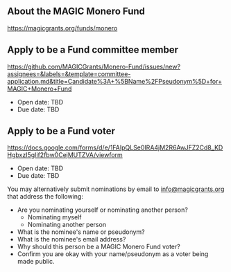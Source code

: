 ## About the MAGIC Monero Fund

https://magicgrants.org/funds/monero

## Apply to be a Fund committee member

https://github.com/MAGICGrants/Monero-Fund/issues/new?assignees=&labels=&template=committee-application.md&title=Candidate%3A+%5BName%2FPseudonym%5D+for+MAGIC+Monero+Fund

* Open date: TBD
* Due date: TBD

## Apply to be a Fund voter

https://docs.google.com/forms/d/e/1FAIpQLSe0IRA4jM2R6AwJFZ2Cd8_KDHgbxzI5gIif2fbw0CejMUTZVA/viewform

* Open date: TBD
* Due date: TBD

You may alternatively submit nominations by email to info@magicgrants.org that address the following:
* Are you nominating yourself or nominating another person?
    * Nominating myself
    * Nominating another person
* What is the nominee's name or pseudonym?
* What is the nominee's email address?
* Why should this person be a MAGIC Monero Fund voter?
* Confirm you are okay with your name/pseudonym as a voter being made public.
